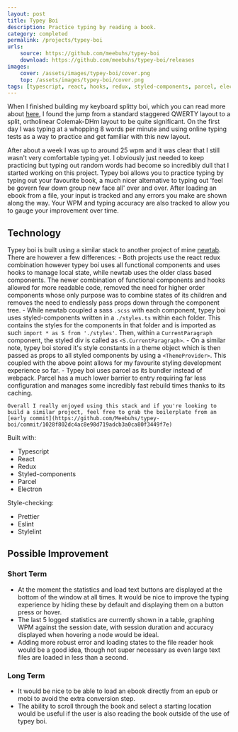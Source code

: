 ```yaml
---
layout: post
title: Typey Boi
description: Practice typing by reading a book.
category: completed
permalink: /projects/typey-boi
urls:
    source: https://github.com/meebuhs/typey-boi
    download: https://github.com/meebuhs/typey-boi/releases
images:
    cover: /assets/images/typey-boi/cover.png
    top: /assets/images/typey-boi/cover.png
tags: [typescript, react, hooks, redux, styled-components, parcel, electron, yarn, stylelint, eslint, prettier]
---
```


When I finished building my keyboard splitty boi, which you can read more about [here](https://meebuhs.github.io/projects/splitty-boi), I found the jump from a standard staggered QWERTY layout to a split, ortholinear Colemak-DHm layout to be quite significant. On the first day I was typing at a whopping 8 words per minute and using online typing tests as a way to practice and get familiar with this new layout. 

After about a week I was up to around 25 wpm and it was clear that I still wasn't very comfortable typing yet. I obviously just needed to keep practicing but typing out random words had become so incredibly dull that I started working on this project. Typey boi allows you to practice typing by typing out your favourite book, a much nicer alternative to typing out 'feel be govern few down group new face all' over and over. After loading an ebook from a file, your input is tracked and any errors you make are shown along the way. Your WPM and typing accuracy are also tracked to allow you to gauge your improvement over time.

## Technology

Typey boi is built using a similar stack to another project of mine [newtab](https://meebuhs.github.io/projects/newtab). There are however a few differences:
    - Both projects use the react redux combination however typey boi uses all functional components and uses hooks to manage local state, while newtab uses the older class based components. The newer combination of functional components and hooks allowed for more readable code, removed the need for higher order components whose only purpose was to combine states of its children and removes the need to endlessly pass props down through the component tree.
    - While newtab coupled a sass `.scss` with each component, typey boi uses styled-components written in a `./styles.ts` within each folder. This contains the styles for the components in that folder and is imported as such `import * as S from './styles'`. Then, within a `CurrentParagraph` component, the styled div is called as `<S.CurrentParagraph>`. 
    - On a similar note, typey boi stored it's style constants in a theme object which is then passed as props to all styled components by using a `<ThemeProvider>`. This coupled with the above point allows for my favourite styling development experience so far.
    - Typey boi uses parcel as its bundler instead of webpack. Parcel has a much lower barrier to entry requiring far less configuration and manages some incredibly fast rebuild times thanks to its caching.

    Overall I really enjoyed using this stack and if you're looking to build a similar project, feel free to grab the boilerplate from an [early commit](https://github.com/Meebuhs/typey-boi/commit/1028f802dc4ac8e98d719adcb3a0ca80f3449f7e)

Built with:
- Typescript
- React
- Redux
- Styled-components
- Parcel
- Electron

Style-checking:
- Prettier
- Eslint
- Stylelint

## Possible Improvement

### Short Term
- At the moment the statistics and load text buttons are displayed at the bottom of the window at all times. It would be nice to improve the typing experience by hiding these by default and displaying them on a button press or hover.
- The last 5 logged statistics are currently shown in a table, graphing WPM against the session date, with session duration and accuracy displayed when hovering a node would be ideal.
- Adding more robust error and loading states to the file reader hook would be a good idea, though not super necessary as even large text files are loaded in less than a second.  

### Long Term
- It would be nice to be able to load an ebook directly from an epub or mobi to avoid the extra conversion step.
- The ability to scroll through the book and select a starting location would be useful if the user is also reading the book outside of the use of typey boi.
